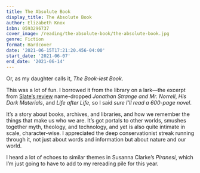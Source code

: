 ```yaml
---
title: The Absolute Book
display_title: The Absolute Book
author: Elizabeth Knox
isbn: 0593296737
cover_image: /reading/the-absolute-book/the-absolute-book.jpg
genre: Fiction
format: Hardcover
date: '2021-06-15T17:21:20.456-04:00'
start_date: '2021-06-07'
end_date: '2021-06-14'
---
```


Or, as my daughter calls it, *The Book-iest Book*.

This was a lot of fun. I borrowed it from the library on a lark—the excerpt from [Slate’s review](https://slate.com/culture/2020/01/the-absolute-book-by-elizabeth-knox-review-this-fantasy-masterpiece-should-be-published-in-america-immediately.html) name-dropped *Jonathan Strange and Mr. Norrell*, *His Dark Materials*, and *Life after Life*, so I said *sure I’ll read a 600-page novel*.

It’s a story about books, archives, and libraries, and how we remember the things that make us who we are. It’s got portals to other worlds, smushes together myth, theology, and technology, and yet is also quite intimate in scale, character-wise. I appreciated the deep conservationist streak running through it, not just about words and information but about nature and our world.

I heard a lot of echoes to similar themes in Susanna Clarke’s *Piranesi*, which I’m just going to have to add to my rereading pile for this year.